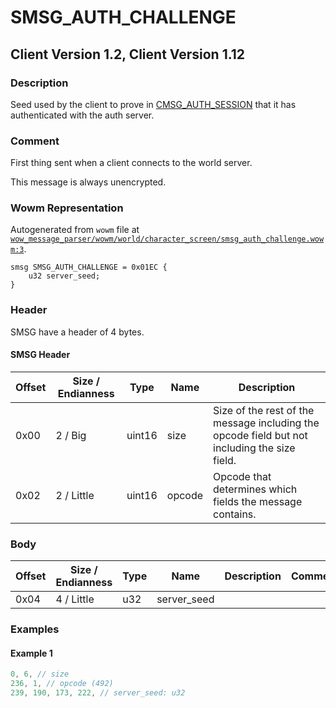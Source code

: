 # SMSG_AUTH_CHALLENGE

## Client Version 1.2, Client Version 1.12

### Description

Seed used by the client to prove in [CMSG_AUTH_SESSION](./cmsg_auth_session.md) that it has authenticated with the auth server.

### Comment

First thing sent when a client connects to the world server.

This message is always unencrypted.

### Wowm Representation

Autogenerated from `wowm` file at [`wow_message_parser/wowm/world/character_screen/smsg_auth_challenge.wowm:3`](https://github.com/gtker/wow_messages/tree/main/wow_message_parser/wowm/world/character_screen/smsg_auth_challenge.wowm#L3).
```rust,ignore
smsg SMSG_AUTH_CHALLENGE = 0x01EC {
    u32 server_seed;
}
```
### Header

SMSG have a header of 4 bytes.

#### SMSG Header

| Offset | Size / Endianness | Type   | Name   | Description |
| ------ | ----------------- | ------ | ------ | ----------- |
| 0x00   | 2 / Big           | uint16 | size   | Size of the rest of the message including the opcode field but not including the size field.|
| 0x02   | 2 / Little        | uint16 | opcode | Opcode that determines which fields the message contains.|

### Body

| Offset | Size / Endianness | Type | Name | Description | Comment |
| ------ | ----------------- | ---- | ---- | ----------- | ------- |
| 0x04 | 4 / Little | u32 | server_seed |  |  |

### Examples

#### Example 1

```c
0, 6, // size
236, 1, // opcode (492)
239, 190, 173, 222, // server_seed: u32
```
